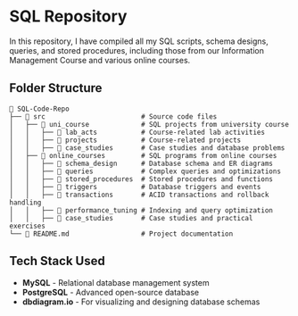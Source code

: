 # SQL Repository
In this repository, I have compiled all my SQL scripts, schema designs, queries, and stored procedures, including those from our Information Management Course and various online courses.

## Folder Structure
```
📂 SQL-Code-Repo
├── 📂 src                        # Source code files
│   ├── 📂 uni_course             # SQL projects from university course
│   │   ├── 📂 lab_acts           # Course-related lab activities
│   │   ├── 📂 projects           # Course-related projects
│   │   ├── 📂 case_studies       # Case studies and database problems
│   ├── 📂 online_courses         # SQL programs from online courses
│   │   ├── 📂 schema_design      # Database schema and ER diagrams
│   │   ├── 📂 queries            # Complex queries and optimizations
│   │   ├── 📂 stored_procedures  # Stored procedures and functions
│   │   ├── 📂 triggers           # Database triggers and events
│   │   ├── 📂 transactions       # ACID transactions and rollback handling
│   │   ├── 📂 performance_tuning # Indexing and query optimization
│   │   ├── 📂 case_studies       # Case studies and practical exercises
└── 📄 README.md                  # Project documentation
```

## Tech Stack Used
- **MySQL** - Relational database management system
- **PostgreSQL** - Advanced open-source database
- **dbdiagram.io** - For visualizing and designing database schemas
